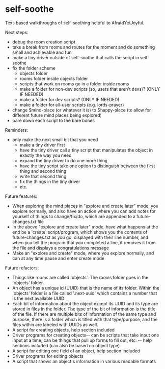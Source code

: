 # self-soothe
Text-based walkthroughs of self-soothing helpful to AfraidYetJoyful.

Next steps:
- debug the room creation script
- take a break from rooms and routes for the moment and do something small and achievable and fun
- make a tiny driver outside of self-soothe that calls the script in self-soothe
- fix the folder scheme
	- objects folder
	- rooms folder inside objects folder
	- scripts that work on rooms go in a folder inside rooms
	- make a folder for non-dev scripts (so, users that aren't devs)? (ONLY IF NEEDED)
	- make a folder for dev scripts? (ONLY IF NEEDED)
	- make a folder for all-user scripts (e.g. lords-prayer)
- change $mind-place (or whatever it is) to $happy-place (to allow for different future mind places being explored)
- pare down each script to the bare bones

Reminders:
- only make the next small bit that you need
	- make a tiny driver first
	- have the tiny driver call a tiny script that manipulates the object in exactly the way you need
	- expand the tiny driver to do one more thing
	- have the tiny script take one option to distinguish between the first thing and second thing
	- write that second thing
	- fix the things in the tiny driver
	- etc.

Future features:
- When exploring the mind places in "explore and create later" mode, you explore normally, and also have an action where you can add notes for yourself of things to change/fix/do, which are appended to a future-changes.txt file
- In the above "explore and create later" mode, have what happens at the end be a 'create' script/program, which shows you the contents of future-changes.txt as you go, displayed with their line number, and when you tell the program that you completed a line, it removes it from the file and displays a congratulations message 
- Make an "explore and create" mode, where you explore normally, and can at any time pause and enter create mode

Future refactors:
- Things like rooms are called 'objects'. The rooms folder goes in the 'objects' folder.
- An object has a unique id (UUID) that is the name of its folder. Within the 'objects' folder is a file called '.next-uuid' which contains a number that is the next available UUID
- Each bit of information about the object except its UUID and its type are stored in files in the folder. The type of the bit of information is the title of the file. If there are multiple bits of information of the same type and purpose, there is a folder which is titled with that type/purpose, and the files within are labeled with UUIDs as well.
- A script for creating objects, help section included
- Driver programs for creating objects-- can be scripts that take input one input at a time, can be things that pull up forms to fill out, etc. -- help sections included (can also be based on object type)
- A script for editing one field of an object, help section included
- Driver programs for editing objects
- A script that shows an object's information in various readable formats
